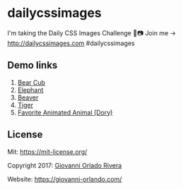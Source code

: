 # dailycssimages
I'm taking the Daily CSS Images Challenge 💈📷 Join me → http://dailycssimages.com #dailycssimages

## Demo links
1. [Bear Cub](https://giovanni-orlando.com/dailycssimages/01-bear-cub/)
2. [Elephant](https://giovanni-orlando.com/dailycssimages/02-elephant/)
3. [Beaver](https://giovanni-orlando.com/dailycssimages/03-beaver/)
4. [Tiger](https://giovanni-orlando.com/dailycssimages/04-tiger/)
5. [Favorite Animated Animal (Dory)](https://giovanni-orlando.com/dailycssimages/05-favorite-animated-animal/)


## License
Mit: <https://mit-license.org/>

Copyright 2017: [Giovanni Orlado Rivera](https://github.com/giovanni0918)

Website: <https://giovanni-orlando.com/>
